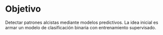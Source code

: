 # Objetivo
Detectar patrones alcistas mediante modelos predictivos.
La idea inicial es armar un modelo de clasificación binaria con entrenamiento supervisado.
